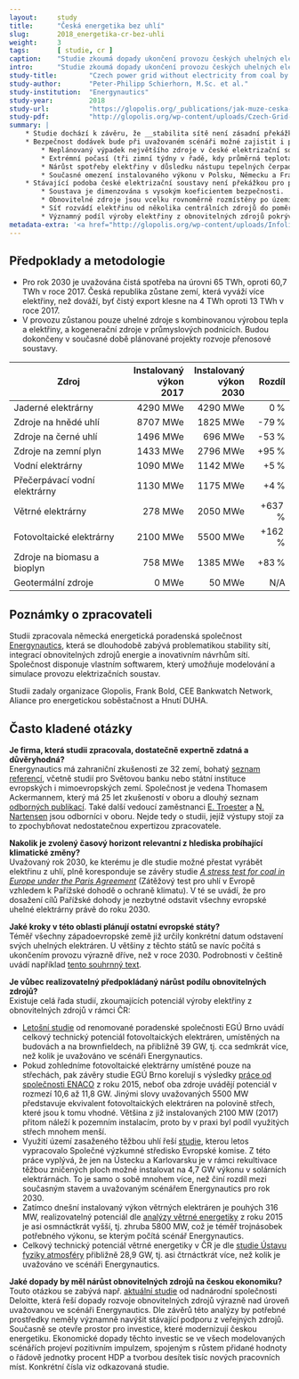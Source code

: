 ```yaml
---
layout:     study
title:      "Česká energetika bez uhlí"
slug:       2018_energetika-cr-bez-uhli
weight:     3
tags:       [ studie, cr ]
caption:    "Studie zkoumá dopady ukončení provozu českých uhelných elektráren a rozvoje obnovitelných zdrojů k roku 2030."
intro:      "Studie zkoumá dopady ukončení provozu českých uhelných elektráren (které jsou aktuálně jedním z hlavních zdrojů emisí CO2 v ČR) na stabilitu elektrizační soustavy, při současném rozvoji obnovitelných zdrojů. Reaguje tak na častý argument proti transformaci české energetiky, poukazující právě na ohrožení bezpečnosti dodávek elektrické energie."
study-title:        "Czech power grid without electricity from coal by 2030"
study-author:       "Peter-Philipp Schierhorn, M.Sc. et al."
study-institution:  "Energynautics"
study-year:         2018
study-url:          "https://glopolis.org/_publications/jak-muze-ceska-sit-zvladnout-utlum-uhelnych-elektraren-a-nastup-obnovitelnych-zdroju"
study-pdf:          "http://glopolis.org/wp-content/uploads/Czech-Grid-Without-Coal-By-2030_fin.pdf"
summary: |
    * Studie dochází k závěru, že __stabilita sítě není zásadní překážkou pro přechod české energetiky od uhlí k obnovitelným zdrojům.__
    * Bezpečnost dodávek bude při uvažovaném scénáři možné zajistit i pro následující události/varianty dalšího vývoje:
        * Neplánovaný výpadek největšího zdroje v české elektrizační soustavě (blok jaderné elektrárny Temelín).
        * Extrémní počasí (tři zimní týdny v řadě, kdy průměrná teplota dosahuje -15 °C a současně je velmi nízká produkce větrných elektráren).
        * Nárůst spotřeby elektřiny v důsledku nástupu tepelných čerpadel a elektromobility.
        * Současné omezení instalovaného výkonu v Polsku, Německu a Francii.
    * Stávající podoba české elektrizační soustavy není překážkou pro přechod na čistější energetiku, díky těmto důvodům:
        * Soustava je dimenzována s vysokým koeficientem bezpečnosti.
        * Obnovitelné zdroje jsou vcelku rovnoměrně rozmístěny po území České republiky. Přenos větrné elektřiny na velké vzdálenosti, jak je známe z Velké Británie nebo Německa, zde nepředstavuje vážný problém.
        * Síť rozvádí elektřinu od několika centrálních zdrojů do poměrně vzdálených míst spotřeby. To je rozdíl ve srovnání s Velkou Británií nebo Německem, kde jsou elektrárny často postaveny v blízkostí míst s vysokou spotřebou.
        * Významný podíl výroby elektřiny z obnovitelných zdrojů pokrývají zdroje na biomasu a bioplyn, které jsou do určité míry dispečersky řiditelné.
metadata-extra: '<a href="http://glopolis.org/wp-content/uploads/Infolist-sit-bez-uhli.pdf" id="study-link-3" class="btn btn-secondary">Infolist studie (česky)</a>'
---
```


## Předpoklady a metodologie

* Pro rok 2030 je uvažována čistá spotřeba na úrovni 65 TWh, oproti 60,7 TWh v roce 2017. Česká republika zůstane zemí, která vyváží více elektřiny, než dováží, byť čistý export klesne na 4 TWh oproti 13 TWh v roce 2017.
* V provozu zůstanou pouze uhelné zdroje s kombinovanou výrobou tepla a elektřiny, a kogenerační zdroje v průmyslových podnicích. Budou dokončeny v současné době plánované projekty rozvoje přenosové soustavy.

<div class="table table-striped table-hover" markdown="1">

| Zdroj                | Instalovaný<br/>výkon 2017 | Instalovaný<br/>výkon 2030 | Rozdíl |
| -------------------- |-----------------------:| ----------:| ------:|
| Jaderné elektrárny   | 4290 MWe               | 4290 MWe   |  0&thinsp;%   |
| Zdroje na hnědé uhlí | 8707 MWe               | 1825 MWe   | -79&thinsp;%   |
| Zdroje na černé uhlí | 1496 MWe               | 696 MWe    | -53&thinsp;%   |
| Zdroje na zemní plyn | 1433 MWe               | 2796 MWe   | +95&thinsp;%   |
| Vodní elektrárny     | 1090 MWe               | 1142 MWe   | +5&thinsp;%    |
| Přečerpávací vodní elektrárny | 1130 MWe      | 1175 MWe   | +4&thinsp;%    |
| Větrné elektrárny    | 278 MWe                | 2050 MWe   | +637&thinsp;%  |
| Fotovoltaické elektrárny | 2100 MWe           | 5500 MWe   | +162&thinsp;%  |
| Zdroje na biomasu a bioplyn |  758 MWe        | 1385 MWe   | +83&thinsp;%   |
| Geotermální zdroje   | 0 MWe                  | 50 MWe     | N/A    |

</div>

## Poznámky o zpracovateli

Studii zpracovala německá energetická poradenská společnost [Energynautics](https://energynautics.com/en/), která se dlouhodobě zabývá problematikou stability sítí, integrací obnovitelných zdrojů energie a inovativním návrhům sítí. Společnost disponuje vlastním softwarem, který umožňuje modelování a simulace provozu elektrizačních soustav.

Studii zadaly organizace Glopolis, Frank Bold, CEE Bankwatch Network, Aliance pro energetickou soběstačnost a Hnutí DUHA.

## Často kladené otázky

__Je firma, která studii zpracovala, dostatečně expertně zdatná a důvěryhodná?__  
Energynautics má zahraniční zkušenosti ze 32 zemí, bohatý [seznam referencí](https://energynautics.com/en/references/), včetně studií pro Světovou banku nebo státní instituce evropských i mimoevropských zemí.  Společnost je vedena Thomasem Ackermannem, který má 25 let zkušeností v oboru a dlouhý seznam [odborných publikací](https://energynautics.com/content/uploads/Publications_Ackermann.pdf).
Také další vedoucí zaměstnanci [E. Troester](https://energynautics.com/content/uploads/2016/11/Publications_Troester.pdf) a [N. Nartensen](https://energynautics.com/content/uploads/CV_Martensen_english.pdf) jsou odborníci v oboru. Nejde tedy o studii, jejíž výstupy stojí za to zpochybňovat nedostatečnou expertizou zpracovatele.  

__Nakolik je zvolený časový horizont relevantní z hlediska probíhající klimatické změny?__  
Uvažovaný rok 2030, ke kterému je dle studie možné přestat vyrábět elektřinu z uhlí, plně koresponduje se závěry studie *[A stress test for coal in Europe under the Paris Agreement](https://climateanalytics.org/media/eu_coal_stress_test_report_2017.pdf)* (Zátěžový test pro uhlí v Evropě vzhledem k Pařížské dohodě o ochraně klimatu). V té se uvádí, že pro dosažení cílů Pařížské dohody je nezbytné odstavit všechny evropské uhelné elektrárny právě do roku 2030.

__Jaké kroky v této oblasti plánují ostatní evropské státy?__  
Téměř všechny západoevropské země již určily konkrétní datum odstavení svých uhelných elektráren. U většiny z těchto států se navíc počítá s ukončením provozu výrazně dříve, než v roce 2030. Podrobnosti v češtině uvádí například [tento souhrnný text](https://www.irozhlas.cz/zpravy-domov/uhli-klima-cez-energetika-obnovitelne-zdroje_1904020600_jab).

__Je vůbec realizovatelný předpokládaný nárůst podílu obnovitelných zdrojů?__  
Existuje celá řada studií, zkoumajících potenciál výroby elektřiny z obnovitelných zdrojů v rámci ČR:

* [Letošní studie](https://www.solarniasociace.cz/aktuality/20190107_oponentni-posudek-k-nkep-pro-fve.pdf) od renomované poradenské společnosti EGÚ Brno uvádí celkový technický potenciál fotovoltaických elektráren, umístěných na budovách a na brownfieldech, na přibližně 39 GW, tj. cca sedmkrát více, než kolik je uvažováno ve scénáři Energynautics.
* Pokud zohledníme fotovoltaické elektrárny umístěné pouze na střechách, pak závěry studie EGÚ Brno korelují s výsledky [práce od společnosti ENACO](http://files.odpady.webnode.cz/200006128-0d90a0e8a8/CZEPHO%20-%20potenci%C3%A1l%20sol%C3%A1rn%C3%AD%20energetiky%20v%20%C4%8CR%20-%20FINAL%201.1.pdf) z roku 2015, neboť oba zdroje uvádějí potenciál v rozmezí 10,6 až 11,8 GW. Jinými slovy uvažovaných 5500 MW představuje ekvivalent fotovoltaických elektráren na polovině střech, které jsou k tomu vhodné. Většina z již instalovaných 2100 MW (2017) přitom náleží k pozemním instalacím, proto by v praxi byl podíl využitých střech mnohem menší.
* Využití území zasaženého těžbou uhlí řeší [studie](https://www.mdpi.com/2071-1050/11/13/3703/htm?fbclid=IwAR1eApLHPpTtGzt3jxblvvmyfImwQ890iS3OWzR0S4YSYvvBv0Ghp5uCp1c), kterou letos vypracovalo Společné výzkumné středisko Evropské komise. Z této práce vyplývá, že jen na Ústecku a Karlovarsku je v rámci rekultivace těžbou zničených ploch možné instalovat na 4,7 GW výkonu v solárních elektrárnách. To je samo o sobě mnohem více, než činí rozdíl mezi současným stavem a uvažovaným scénářem Energynautics pro rok 2030.
* Zatímco dnešní instalovaný výkon větrných elektráren je pouhých 316 MW, realizovatelný potenciál dle [analýzy větrné energetiky](http://www.csve.cz/img/wysiwyg/file/KomoraOZE_analyza-potencial-OZE_dilci-VTE_log.pdf) z roku 2015 je asi osmnáctkrát vyšší, tj. zhruba 5800 MW, což je téměř trojnásobek potřebného výkonu, se kterým počítá scénář Energynautics.
* Celkový technický potenciál větrné energetiky v ČR je dle [studie Ústavu fyziky atmosféry](http://www.csve.cz/img/wysiwyg/file/VtE_potencial2012.pdf) přibližně 28,9 GW, tj. asi čtrnáctkrát více, než kolik je uvažováno ve scénáři Energynautics.

__Jaké dopady by měl nárůst obnovitelných zdrojů na českou ekonomiku?__  
Touto otázkou se zabývá např. [aktuální studie](https://www2.deloitte.com/content/dam/Deloitte/cz/Documents/energy-resources/rozvoj_obnovitelnych_zdroju_do_roku_2030_3.pdf ) od nadnárodní společnosti Deloitte, která řeší dopady rozvoje obnovitelných zdrojů výrazně nad úroveň uvažovanou ve scénáři Energynautics. Dle závěrů této analýzy by potřebné prostředky neměly významně navýšit stávající podporu z veřejných zdrojů. Současně se otevře prostor pro investice, které modernizují českou energetiku. Ekonomické dopady těchto investic se ve všech modelovaných scénářích projeví pozitivním impulzem, spojeným s růstem přidané hodnoty o řádově jednotky procent HDP a tvorbou desítek tisíc nových pracovních míst. Konkrétní čísla viz odkazovaná studie.
